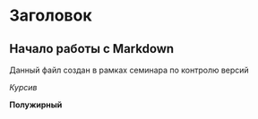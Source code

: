 # Заголовок

## Начало работы с Markdown

Данный файл создан в рамках семинара по контролю версий

*Курсив*

**Полужирный**
